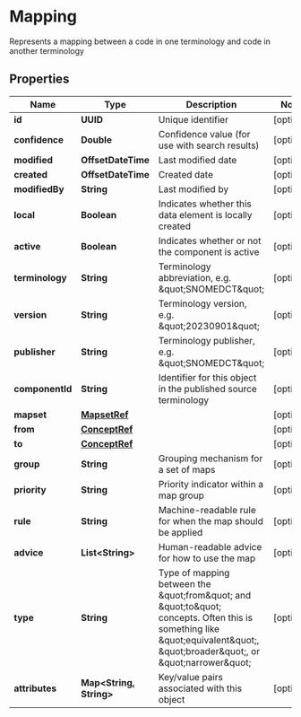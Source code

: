 

# Mapping

Represents a mapping between a code in one terminology and code in another terminology

## Properties

| Name | Type | Description | Notes |
|------------ | ------------- | ------------- | -------------|
|**id** | **UUID** | Unique identifier |  [optional] |
|**confidence** | **Double** | Confidence value (for use with search results) |  [optional] |
|**modified** | **OffsetDateTime** | Last modified date |  [optional] |
|**created** | **OffsetDateTime** | Created date |  [optional] |
|**modifiedBy** | **String** | Last modified by |  [optional] |
|**local** | **Boolean** | Indicates whether this data element is locally created |  [optional] |
|**active** | **Boolean** | Indicates whether or not the component is active |  [optional] |
|**terminology** | **String** | Terminology abbreviation, e.g. \&quot;SNOMEDCT\&quot; |  [optional] |
|**version** | **String** | Terminology version, e.g. \&quot;20230901\&quot; |  [optional] |
|**publisher** | **String** | Terminology publisher, e.g. \&quot;SNOMEDCT\&quot; |  [optional] |
|**componentId** | **String** | Identifier for this object in the published source terminology |  [optional] |
|**mapset** | [**MapsetRef**](MapsetRef.md) |  |  [optional] |
|**from** | [**ConceptRef**](ConceptRef.md) |  |  [optional] |
|**to** | [**ConceptRef**](ConceptRef.md) |  |  [optional] |
|**group** | **String** | Grouping mechanism for a set of maps |  [optional] |
|**priority** | **String** | Priority indicator within a map group |  [optional] |
|**rule** | **String** | Machine-readable rule for when the map should be applied |  [optional] |
|**advice** | **List&lt;String&gt;** | Human-readable advice for how to use the map |  [optional] |
|**type** | **String** | Type of mapping between the \&quot;from\&quot; and \&quot;to\&quot; concepts. Often this is something like \&quot;equivalent\&quot;, \&quot;broader\&quot;, or \&quot;narrower\&quot; |  [optional] |
|**attributes** | **Map&lt;String, String&gt;** | Key/value pairs associated with this object |  [optional] |



